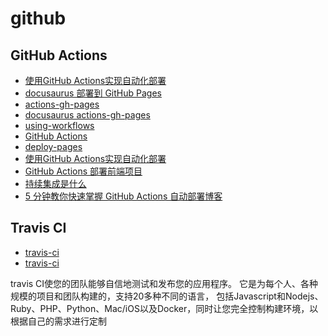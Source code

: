 # github

## GitHub Actions

- [使用GitHub Actions实现自动化部署](https://mp.weixin.qq.com/s/usELNo3LE-77D5pdFYFcTw)
- [docusaurus 部署到 GitHub Pages](https://docusaurus.io/zh-CN/docs/deployment#deploying-to-github-pages)
- [actions-gh-pages](https://github.com/peaceiris/actions-gh-pages)
- [docusaurus actions-gh-pages](https://github.com/peaceiris/actions-gh-pages#%EF%B8%8F-docusaurus)
- [using-workflows](https://docs.github.com/cn/actions/using-workflows)
- [GitHub Actions](https://docs.github.com/cn/actions)
- [deploy-pages](https://github.com/actions/deploy-pages)
- [使用GitHub Actions实现自动化部署](https://mp.weixin.qq.com/s/usELNo3LE-77D5pdFYFcTw)
- [GitHub Actions 部署前端项目](https://zhuanlan.zhihu.com/p/500010744)
- [持续集成是什么](https://www.ruanyifeng.com/blog/2015/09/continuous-integration.html)
- [5 分钟教你快速掌握 GitHub Actions 自动部署博客](https://blog.csdn.net/qq_27080247/article/details/124441774)

## Travis CI

- [travis-ci](https://www.travis-ci.com/)
- [travis-ci](https://github.com/marketplace/travis-ci)

travis CI使您的团队能够自信地测试和发布您的应用程序。
它是为每个人、各种规模的项目和团队构建的，支持20多种不同的语言，
包括Javascript和Nodejs、Ruby、PHP、Python、Mac/iOS以及Docker，同时让您完全控制构建环境，以根据自己的需求进行定制
